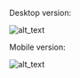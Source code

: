 Desktop version:

![alt_text](https://i.gyazo.com/22045d6e8d3e423ec0989b62c280fb25.png)

Mobile version:

![alt_text](https://gyazo.com/87917727594220408fbe26679c1680aa.jpg)
